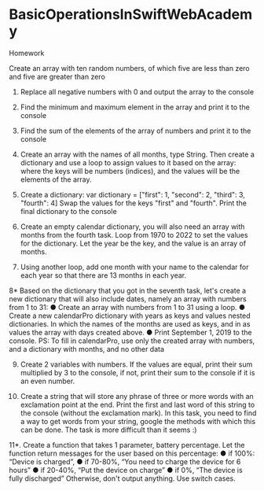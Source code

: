 # BasicOperationsInSwiftWebAcademy

Homework

Create an array with ten random numbers, of which five are less than zero and five are greater than zero
1. Replace all negative numbers with 0 and output the array to the console

2. Find the minimum and maximum element in the array and print it to the console 

3. Find the sum of the elements of the array of numbers and print it to the console

4. Create an array with the names of all months, type String. Then create a dictionary and use a loop to assign values to it based on the array: where the keys will be numbers (indices), and the values will be the elements of the array.

5. Create a dictionary:
var dictionary = ["first": 1, "second": 2, "third": 3, "fourth": 4]
Swap the values for the keys "first" and "fourth". Print the final dictionary to the console

6. Create an empty calendar dictionary, you will also need an array with months from the fourth task.
Loop from 1970 to 2022 to set the values for the dictionary. Let the year be the key, and the value is an array of months.

7. Using another loop, add one month with your name to the calendar for each year so that there are 13 months in each year.

8* Based on the dictionary that you got in the seventh task, let's create a new dictionary that will also include dates, namely an array with numbers from 1 to 31:
● Create an array with numbers from 1 to 31 using a loop.
● Create a new calendarPro dictionary with years as keys and
values nested dictionaries. In which the names of the months are used as keys, and in
as values the array with days created above.
● Print September 1, 2019 to the console.
PS: To fill in calendarPro, use only the created array with numbers, and a dictionary with months, and no other data

9. Create 2 variables with numbers. If the values are equal, print their sum multiplied by 3 to the console, if not, print their sum to the console if it is an even number.

10. Create a string that will store any phrase of three or more words with an exclamation point at the end. Print the first and last word of this string to the console (without the exclamation mark).
In this task, you need to find a way to get words from your string, google the methods with which this can be done.
The task is more difficult than it seems :)

11*. Create a function that takes 1 parameter, battery percentage. Let the function return messages for the user based on this percentage:
● if 100%: “Device is charged”,
● if 70-80%, “You need to charge the device for 6 hours”
● if 20-40%, “Put the device on charge”
● if 0%, “The device is fully discharged”
Otherwise, don't output anything. Use switch cases.

